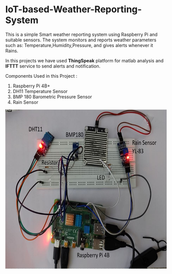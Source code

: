 # IoT-based-Weather-Reporting-System
This is a simple Smart weather reporting system using Raspberry Pi and suitable sensors.
The system monitors and reports weather parameters such as: Temperature,Humidity,Pressure, and gives alerts whenever it Rains.

In this projects we have used **ThingSpeak** platform for matlab analysis and **IFTTT** service to send alerts and notification.

Components Used in this Project :

1. Raspberry Pi 4B+
2. DH11 Temperature Sensor
3. BMP 180 Barometric Pressure Sensor
4. Rain Sensor 


<img src="https://github.com/Rashmika-B/IoT-based-Weather-Reporting-System/blob/main/RaspberryPi%20Setup/Capture.JPG" width="600" height="500">
